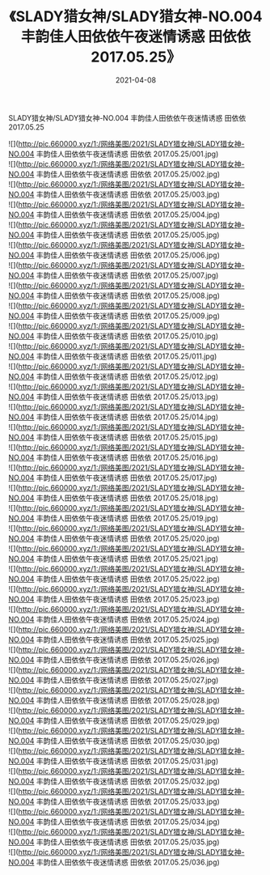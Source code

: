 ﻿---
layout: post
title:  《SLADY猎女神/SLADY猎女神-NO.004 丰韵佳人田依依午夜迷情诱惑 田依依 2017.05.25》
date:   2021-04-08
img: http://pic.660000.xyz/1:/网络美图/2021/SLADY猎女神/SLADY猎女神-NO.004 丰韵佳人田依依午夜迷情诱惑 田依依 2017.05.25/000.jpg
categories: [美女, 清纯, 唯美]
---

SLADY猎女神/SLADY猎女神-NO.004 丰韵佳人田依依午夜迷情诱惑 田依依 2017.05.25

 ![](http://pic.660000.xyz/1:/网络美图/2021/SLADY猎女神/SLADY猎女神-NO.004 丰韵佳人田依依午夜迷情诱惑 田依依 2017.05.25/001.jpg) <br>![](http://pic.660000.xyz/1:/网络美图/2021/SLADY猎女神/SLADY猎女神-NO.004 丰韵佳人田依依午夜迷情诱惑 田依依 2017.05.25/002.jpg) <br>![](http://pic.660000.xyz/1:/网络美图/2021/SLADY猎女神/SLADY猎女神-NO.004 丰韵佳人田依依午夜迷情诱惑 田依依 2017.05.25/003.jpg) <br>![](http://pic.660000.xyz/1:/网络美图/2021/SLADY猎女神/SLADY猎女神-NO.004 丰韵佳人田依依午夜迷情诱惑 田依依 2017.05.25/004.jpg) <br>![](http://pic.660000.xyz/1:/网络美图/2021/SLADY猎女神/SLADY猎女神-NO.004 丰韵佳人田依依午夜迷情诱惑 田依依 2017.05.25/005.jpg) <br>![](http://pic.660000.xyz/1:/网络美图/2021/SLADY猎女神/SLADY猎女神-NO.004 丰韵佳人田依依午夜迷情诱惑 田依依 2017.05.25/006.jpg) <br>![](http://pic.660000.xyz/1:/网络美图/2021/SLADY猎女神/SLADY猎女神-NO.004 丰韵佳人田依依午夜迷情诱惑 田依依 2017.05.25/007.jpg) <br>![](http://pic.660000.xyz/1:/网络美图/2021/SLADY猎女神/SLADY猎女神-NO.004 丰韵佳人田依依午夜迷情诱惑 田依依 2017.05.25/008.jpg) <br>![](http://pic.660000.xyz/1:/网络美图/2021/SLADY猎女神/SLADY猎女神-NO.004 丰韵佳人田依依午夜迷情诱惑 田依依 2017.05.25/009.jpg) <br>![](http://pic.660000.xyz/1:/网络美图/2021/SLADY猎女神/SLADY猎女神-NO.004 丰韵佳人田依依午夜迷情诱惑 田依依 2017.05.25/010.jpg) <br>![](http://pic.660000.xyz/1:/网络美图/2021/SLADY猎女神/SLADY猎女神-NO.004 丰韵佳人田依依午夜迷情诱惑 田依依 2017.05.25/011.jpg) <br>![](http://pic.660000.xyz/1:/网络美图/2021/SLADY猎女神/SLADY猎女神-NO.004 丰韵佳人田依依午夜迷情诱惑 田依依 2017.05.25/012.jpg) <br>![](http://pic.660000.xyz/1:/网络美图/2021/SLADY猎女神/SLADY猎女神-NO.004 丰韵佳人田依依午夜迷情诱惑 田依依 2017.05.25/013.jpg) <br>![](http://pic.660000.xyz/1:/网络美图/2021/SLADY猎女神/SLADY猎女神-NO.004 丰韵佳人田依依午夜迷情诱惑 田依依 2017.05.25/014.jpg) <br>![](http://pic.660000.xyz/1:/网络美图/2021/SLADY猎女神/SLADY猎女神-NO.004 丰韵佳人田依依午夜迷情诱惑 田依依 2017.05.25/015.jpg) <br>![](http://pic.660000.xyz/1:/网络美图/2021/SLADY猎女神/SLADY猎女神-NO.004 丰韵佳人田依依午夜迷情诱惑 田依依 2017.05.25/016.jpg) <br>![](http://pic.660000.xyz/1:/网络美图/2021/SLADY猎女神/SLADY猎女神-NO.004 丰韵佳人田依依午夜迷情诱惑 田依依 2017.05.25/017.jpg) <br>![](http://pic.660000.xyz/1:/网络美图/2021/SLADY猎女神/SLADY猎女神-NO.004 丰韵佳人田依依午夜迷情诱惑 田依依 2017.05.25/018.jpg) <br>![](http://pic.660000.xyz/1:/网络美图/2021/SLADY猎女神/SLADY猎女神-NO.004 丰韵佳人田依依午夜迷情诱惑 田依依 2017.05.25/019.jpg) <br>![](http://pic.660000.xyz/1:/网络美图/2021/SLADY猎女神/SLADY猎女神-NO.004 丰韵佳人田依依午夜迷情诱惑 田依依 2017.05.25/020.jpg) <br>![](http://pic.660000.xyz/1:/网络美图/2021/SLADY猎女神/SLADY猎女神-NO.004 丰韵佳人田依依午夜迷情诱惑 田依依 2017.05.25/021.jpg) <br>![](http://pic.660000.xyz/1:/网络美图/2021/SLADY猎女神/SLADY猎女神-NO.004 丰韵佳人田依依午夜迷情诱惑 田依依 2017.05.25/022.jpg) <br>![](http://pic.660000.xyz/1:/网络美图/2021/SLADY猎女神/SLADY猎女神-NO.004 丰韵佳人田依依午夜迷情诱惑 田依依 2017.05.25/023.jpg) <br>![](http://pic.660000.xyz/1:/网络美图/2021/SLADY猎女神/SLADY猎女神-NO.004 丰韵佳人田依依午夜迷情诱惑 田依依 2017.05.25/024.jpg) <br>![](http://pic.660000.xyz/1:/网络美图/2021/SLADY猎女神/SLADY猎女神-NO.004 丰韵佳人田依依午夜迷情诱惑 田依依 2017.05.25/025.jpg) <br>![](http://pic.660000.xyz/1:/网络美图/2021/SLADY猎女神/SLADY猎女神-NO.004 丰韵佳人田依依午夜迷情诱惑 田依依 2017.05.25/026.jpg) <br>![](http://pic.660000.xyz/1:/网络美图/2021/SLADY猎女神/SLADY猎女神-NO.004 丰韵佳人田依依午夜迷情诱惑 田依依 2017.05.25/027.jpg) <br>![](http://pic.660000.xyz/1:/网络美图/2021/SLADY猎女神/SLADY猎女神-NO.004 丰韵佳人田依依午夜迷情诱惑 田依依 2017.05.25/028.jpg) <br>![](http://pic.660000.xyz/1:/网络美图/2021/SLADY猎女神/SLADY猎女神-NO.004 丰韵佳人田依依午夜迷情诱惑 田依依 2017.05.25/029.jpg) <br>![](http://pic.660000.xyz/1:/网络美图/2021/SLADY猎女神/SLADY猎女神-NO.004 丰韵佳人田依依午夜迷情诱惑 田依依 2017.05.25/030.jpg) <br>![](http://pic.660000.xyz/1:/网络美图/2021/SLADY猎女神/SLADY猎女神-NO.004 丰韵佳人田依依午夜迷情诱惑 田依依 2017.05.25/031.jpg) <br>![](http://pic.660000.xyz/1:/网络美图/2021/SLADY猎女神/SLADY猎女神-NO.004 丰韵佳人田依依午夜迷情诱惑 田依依 2017.05.25/032.jpg) <br>![](http://pic.660000.xyz/1:/网络美图/2021/SLADY猎女神/SLADY猎女神-NO.004 丰韵佳人田依依午夜迷情诱惑 田依依 2017.05.25/033.jpg) <br>![](http://pic.660000.xyz/1:/网络美图/2021/SLADY猎女神/SLADY猎女神-NO.004 丰韵佳人田依依午夜迷情诱惑 田依依 2017.05.25/034.jpg) <br>![](http://pic.660000.xyz/1:/网络美图/2021/SLADY猎女神/SLADY猎女神-NO.004 丰韵佳人田依依午夜迷情诱惑 田依依 2017.05.25/035.jpg) <br>![](http://pic.660000.xyz/1:/网络美图/2021/SLADY猎女神/SLADY猎女神-NO.004 丰韵佳人田依依午夜迷情诱惑 田依依 2017.05.25/036.jpg) <br>